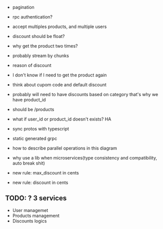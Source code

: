 - pagination
- rpc authentication?
- accept multiples products, and multiple users

- discount should be float?

- why get the product two times?
- probably stream by chunks
- reason of discount

- I don't know if I need to get the product again

- think about cupom code and default discount

- probably will need to have discounts based on category that's why we have product_id
- should be /products

- what if user_id or product_id doesn't exists? HA
- sync protos with typescript
- static generated grpc

- how to describe parallel operations in this diagram
- why use a lib when microservices(type consistency and compatibility, auto break shit)

- new rule: max_discount in cents
- new rule: discount in cents

## TODO: ? 3 services

- User managemet
- Products management
- Discounts logics
